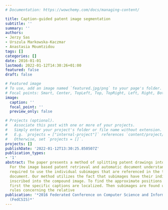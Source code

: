 ```yaml
---
# Documentation: https://wowchemy.com/docs/managing-content/

title: Caption-guided patent image segmentation
subtitle: ''
summary: ''
authors:
- Jerzy Sas
- Urszula Markowska-Kaczmar
- Anastasia Moumtzidou
tags: []
categories: []
date: 2016-01-01
lastmod: 2022-01-12T14:30:26+01:00
featured: false
draft: false

# Featured image
# To use, add an image named `featured.jpg/png` to your page's folder.
# Focal points: Smart, Center, TopLeft, Top, TopRight, Left, Right, BottomLeft, Bottom, BottomRight.
image:
  caption: ''
  focal_point: ''
  preview_only: false

# Projects (optional).
#   Associate this post with one or more of your projects.
#   Simply enter your project's folder or file name without extension.
#   E.g. `projects = ["internal-project"]` references `content/project/deep-learning/index.md`.
#   Otherwise, set `projects = []`.
projects: []
publishDate: '2022-01-12T13:30:25.850507Z'
publication_types:
- '1'
abstract: The paper presents a method of splitting patent drawings into subimages.
  For the image based patent retrieval and automatic document understanding it is
  required to use the individual subimages that are referenced in the text of a patent
  document. Our method utilizes the fact that subimages have their individual captions
  inscribed into the compound image. To find the approximate positions of subimages,
  first the specific captions are localized. Then subimages are found using the empirical
  rules concerning the relative
publication: '*2016 Federated Conference on Computer Science and Information Systems
  (FedCSIS)*'
---
```


